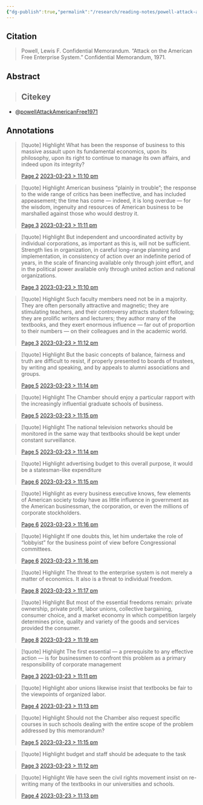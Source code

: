 ```yaml
---
{"dg-publish":true,"permalink":"/research/reading-notes/powell-attack-american-free1971/","title":"powellAttackAmericanFree1971","tags":[null,"gardenEntry","gardenEntry","gardenEntry","gardenEntry","gardenEntry","gardenEntry","gardenEntry","gardenEntry","gardenEntry","gardenEntry","gardenEntry","gardenEntry","gardenEntry","gardenEntry","gardenEntry","gardenEntry","gardenEntry","gardenEntry"]}
---
```



## Citation

> Powell, Lewis F. Confidential Memorandum. “Attack on the American Free Enterprise System.” Confidential Memorandum, 1971.

## Abstract

>## Citekey
- @[powellAttackAmericanFree1971](powellAttackAmericanFree1971.md)

## Annotations



> [!quote] Highlight
> What has been the response of business to this massive assault upon its fundamental economics, upon its philosophy, upon its right to continue to manage its own affairs, and indeed upon its integrity?
>
> [Page 2](zotero://open-pdf/library/items/R9N6I3GZ?page=2) [2023-03-23 > 11:10 pm](2023-03-23#11:10%20pm)

> [!quote] Highlight
> American business “plainly in trouble”; the response to the wide range of critics has been ineffective, and has included appeasement; the time has come — indeed, it is long overdue — for the wisdom, ingenuity and resources of American business to be marshalled against those who would destroy it.
>
> [Page 3](zotero://open-pdf/library/items/R9N6I3GZ?page=3) [2023-03-23 > 11:11 pm](2023-03-23#11:11%20pm)

> [!quote] Highlight
> But independent and uncoordinated activity by individual corporations, as important as this is, will not be sufficient. Strength lies in organization, in careful long-range planning and implementation, in consistency of action over an indefinite period of years, in the scale of financing available only through joint effort, and in the political power available only through united action and national organizations.
>
> [Page 3](zotero://open-pdf/library/items/R9N6I3GZ?page=3) [2023-03-23 > 11:10 pm](2023-03-23#11:10%20pm)

> [!quote] Highlight
> Such faculty members need not be in a majority. They are often personally attractive and magnetic; they are stimulating teachers, and their controversy attracts student following; they are prolific writers and lecturers; they author many of the textbooks, and they exert enormous influence — far out of proportion to their numbers — on their colleagues and in the academic world.
>
> [Page 3](zotero://open-pdf/library/items/R9N6I3GZ?page=3) [2023-03-23 > 11:12 pm](2023-03-23#11:12%20pm)

> [!quote] Highlight
> But the basic concepts of balance, fairness and truth are difficult to resist, if properly presented to boards of trustees, by writing and speaking, and by appeals to alumni associations and groups.
>
> [Page 5](zotero://open-pdf/library/items/R9N6I3GZ?page=5) [2023-03-23 > 11:14 pm](2023-03-23#11:14%20pm)

> [!quote] Highlight
> The Chamber should enjoy a particular rapport with the increasingly influential graduate schools of business.
>
> [Page 5](zotero://open-pdf/library/items/R9N6I3GZ?page=5) [2023-03-23 > 11:15 pm](2023-03-23#11:15%20pm)

> [!quote] Highlight
> The national television networks should be monitored in the same way that textbooks should be kept under constant surveillance.
>
> [Page 5](zotero://open-pdf/library/items/R9N6I3GZ?page=5) [2023-03-23 > 11:14 pm](2023-03-23#11:14%20pm)

> [!quote] Highlight
> advertising budget to this overall purpose, it would be a statesman-like expenditure
>
> [Page 6](zotero://open-pdf/library/items/R9N6I3GZ?page=6) [2023-03-23 > 11:15 pm](2023-03-23#11:15%20pm)

> [!quote] Highlight
> as every business executive knows, few elements of American society today have as little influence in government as the American businessman, the corporation, or even the millions of corporate stockholders.
>
> [Page 6](zotero://open-pdf/library/items/R9N6I3GZ?page=6) [2023-03-23 > 11:16 pm](2023-03-23#11:16%20pm)

> [!quote] Highlight
> If one doubts this, let him undertake the role of “lobbyist” for the business point of view before Congressional committees.
>
> [Page 6](zotero://open-pdf/library/items/R9N6I3GZ?page=6) [2023-03-23 > 11:16 pm](2023-03-23#11:16%20pm)

> [!quote] Highlight
> The threat to the enterprise system is not merely a matter of economics. It also is a threat to individual freedom.
>
> [Page 8](zotero://open-pdf/library/items/R9N6I3GZ?page=8) [2023-03-23 > 11:17 pm](2023-03-23#11:17%20pm)

> [!quote] Highlight
> But most of the essential freedoms remain: private ownership, private profit, labor unions, collective bargaining, consumer choice, and a market economy in which competition largely determines price, quality and variety of the goods and services provided the consumer.
>
> [Page 8](zotero://open-pdf/library/items/R9N6I3GZ?page=8) [2023-03-23 > 11:19 pm](2023-03-23#11:19%20pm)

> [!quote] Highlight
> The first essential — a prerequisite to any effective action — is for businessmen to confront this problem as a primary responsibility of corporate management
>
> [Page 3](zotero://open-pdf/library/items/R9N6I3GZ?page=3) [2023-03-23 > 11:11 pm](2023-03-23#11:11%20pm)

> [!quote] Highlight
> abor unions likewise insist that textbooks be fair to the viewpoints of organized labor.
>
> [Page 4](zotero://open-pdf/library/items/R9N6I3GZ?page=4) [2023-03-23 > 11:13 pm](2023-03-23#11:13%20pm)

> [!quote] Highlight
> Should not the Chamber also request specific courses in such schools dealing with the entire scope of the problem addressed by this memorandum?
>
> [Page 5](zotero://open-pdf/library/items/R9N6I3GZ?page=5) [2023-03-23 > 11:15 pm](2023-03-23#11:15%20pm)

> [!quote] Highlight
> budget and staff should be adequate to the task
>
> [Page 3](zotero://open-pdf/library/items/R9N6I3GZ?page=3) [2023-03-23 > 11:12 pm](2023-03-23#11:12%20pm)

> [!quote] Highlight
> We have seen the civil rights movement insist on re-writing many of the textbooks in our universities and schools.
>
> [Page 4](zotero://open-pdf/library/items/R9N6I3GZ?page=4) [2023-03-23 > 11:13 pm](2023-03-23#11:13%20pm)




